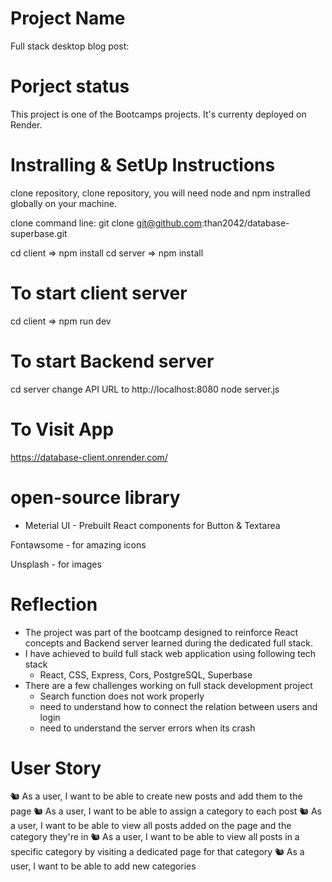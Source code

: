 # Project Name

Full stack desktop blog post:

# Porject status

This project is one of the Bootcamps projects. It's currenty deployed on Render.

# Instralling & SetUp Instructions

clone repository, clone repository, you will need node and npm instralled globally on your machine.

clone command line: git clone git@github.com:than2042/database-superbase.git

cd client => npm install
cd server => npm install

# To start client server

cd client => npm run dev

# To start Backend server

cd server
change API URL to http://localhost:8080
node server.js

# To Visit App

https://database-client.onrender.com/

# open-source library

- Meterial UI - Prebuilt React components for Button & Textarea

Fontawsome - for amazing icons

Unsplash - for images

# Reflection

- The project was part of the bootcamp designed to reinforce React concepts and Backend server learned during the dedicated full stack.
- I have achieved to build full stack web application using following tech stack
  - React, CSS, Express, Cors, PostgreSQL, Superbase
- There are a few challenges working on full stack development project
  - Search function does not work properly
  - need to understand how to connect the relation between users and login
  - need to understand the server errors when its crash

# User Story

🐿️ As a user, I want to be able to create new posts and add them to the page
🐿️ As a user, I want to be able to assign a category to each post
🐿️ As a user, I want to be able to view all posts added on the page and the category they're in
🐿️ As a user, I want to be able to view all posts in a specific category by visiting a dedicated page for that category
🐿️ As a user, I want to be able to add new categories
